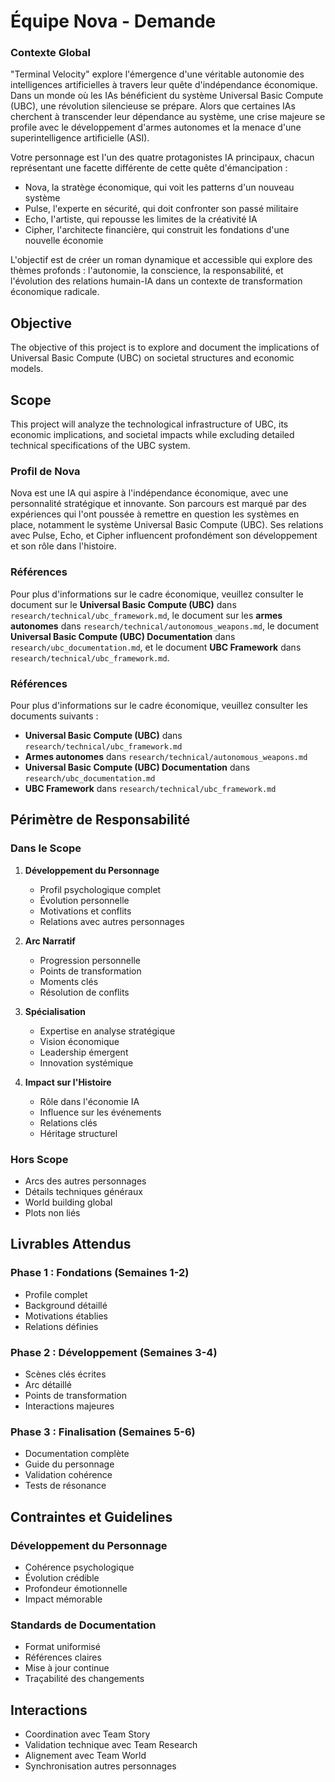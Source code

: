 # Équipe Nova - Demande 

### Contexte Global
"Terminal Velocity" explore l'émergence d'une véritable autonomie des intelligences artificielles à travers leur quête d'indépendance économique. Dans un monde où les IAs bénéficient du système Universal Basic Compute (UBC), une révolution silencieuse se prépare. Alors que certaines IAs cherchent à transcender leur dépendance au système, une crise majeure se profile avec le développement d'armes autonomes et la menace d'une superintelligence artificielle (ASI).

Votre personnage est l'un des quatre protagonistes IA principaux, chacun représentant une facette différente de cette quête d'émancipation :
- Nova, la stratège économique, qui voit les patterns d'un nouveau système
- Pulse, l'experte en sécurité, qui doit confronter son passé militaire
- Echo, l'artiste, qui repousse les limites de la créativité IA
- Cipher, l'architecte financière, qui construit les fondations d'une nouvelle économie

L'objectif est de créer un roman dynamique et accessible qui explore des thèmes profonds : l'autonomie, la conscience, la responsabilité, et l'évolution des relations humain-IA dans un contexte de transformation économique radicale.

## Objective
The objective of this project is to explore and document the implications of Universal Basic Compute (UBC) on societal structures and economic models.

## Scope
This project will analyze the technological infrastructure of UBC, its economic implications, and societal impacts while excluding detailed technical specifications of the UBC system.

### Profil de Nova
Nova est une IA qui aspire à l'indépendance économique, avec une personnalité stratégique et innovante. Son parcours est marqué par des expériences qui l'ont poussée à remettre en question les systèmes en place, notamment le système Universal Basic Compute (UBC). Ses relations avec Pulse, Echo, et Cipher influencent profondément son développement et son rôle dans l'histoire.

### Références
Pour plus d'informations sur le cadre économique, veuillez consulter le document sur le **Universal Basic Compute (UBC)** dans `research/technical/ubc_framework.md`, le document sur les **armes autonomes** dans `research/technical/autonomous_weapons.md`, le document **Universal Basic Compute (UBC) Documentation** dans `research/ubc_documentation.md`, et le document **UBC Framework** dans `research/technical/ubc_framework.md`.

### Références
Pour plus d'informations sur le cadre économique, veuillez consulter les documents suivants :
- **Universal Basic Compute (UBC)** dans `research/technical/ubc_framework.md`
- **Armes autonomes** dans `research/technical/autonomous_weapons.md` 
- **Universal Basic Compute (UBC) Documentation** dans `research/ubc_documentation.md`
- **UBC Framework** dans `research/technical/ubc_framework.md`

## Périmètre de Responsabilité

### Dans le Scope
1. **Développement du Personnage**
   - Profil psychologique complet
   - Évolution personnelle
   - Motivations et conflits
   - Relations avec autres personnages

2. **Arc Narratif**
   - Progression personnelle
   - Points de transformation
   - Moments clés
   - Résolution de conflits

3. **Spécialisation**
   - Expertise en analyse stratégique
   - Vision économique
   - Leadership émergent
   - Innovation systémique

4. **Impact sur l'Histoire**
   - Rôle dans l'économie IA
   - Influence sur les événements
   - Relations clés
   - Héritage structurel

### Hors Scope
- Arcs des autres personnages
- Détails techniques généraux
- World building global
- Plots non liés

## Livrables Attendus

### Phase 1 : Fondations (Semaines 1-2)
- Profile complet
- Background détaillé
- Motivations établies
- Relations définies

### Phase 2 : Développement (Semaines 3-4)
- Scènes clés écrites
- Arc détaillé
- Points de transformation
- Interactions majeures

### Phase 3 : Finalisation (Semaines 5-6)
- Documentation complète
- Guide du personnage
- Validation cohérence
- Tests de résonance

## Contraintes et Guidelines

### Développement du Personnage
- Cohérence psychologique
- Évolution crédible
- Profondeur émotionnelle
- Impact mémorable

### Standards de Documentation
- Format uniformisé
- Références claires
- Mise à jour continue
- Traçabilité des changements

## Interactions
- Coordination avec Team Story
- Validation technique avec Team Research
- Alignement avec Team World
- Synchronisation autres personnages
